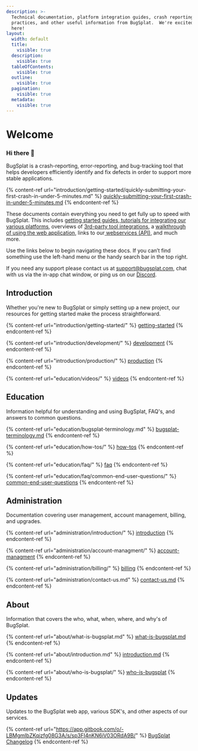 ```yaml
---
description: >-
  Technical documentation, platform integration guides, crash reporting best
  practices, and other useful information from BugSplat.  We're excited you're
  here!
layout:
  width: default
  title:
    visible: true
  description:
    visible: true
  tableOfContents:
    visible: true
  outline:
    visible: true
  pagination:
    visible: true
  metadata:
    visible: true
---
```


# Welcome

### **Hi there 👋**

BugSplat is a crash-reporting, error-reporting, and bug-tracking tool that helps developers efficiently identify and fix defects in order to support more stable applications.

{% content-ref url="introduction/getting-started/quickly-submitting-your-first-crash-in-under-5-minutes.md" %}
[quickly-submitting-your-first-crash-in-under-5-minutes.md](introduction/getting-started/quickly-submitting-your-first-crash-in-under-5-minutes.md)
{% endcontent-ref %}

These documents contain everything you need to get fully up to speed with BugSplat. This includes [getting started guides](introduction/getting-started/),[ tutorials for integrating our various platforms](introduction/getting-started/integrations/), overviews of [3rd-party tool integrations](introduction/development/integrating-with-tools/), a [walkthrough of using the web application](introduction/development/using-the-app.md), links to our[ webservices (API)](introduction/development/web-services/api/), and much more.

Use the links below to begin navigating these docs. If you can’t find something use the left-hand menu or the handy search bar in the top right.

If you need any support please contact us at [support@bugsplat.com](mailto:support@bugsplat.com), chat with us via the in-app chat window, or ping us on our [Discord](https://discord.gg/K4KjjRV5ve).

## Introduction

Whether you're new to BugSplat or simply setting up a new project, our resources for getting started make the process straightforward.

{% content-ref url="introduction/getting-started/" %}
[getting-started](introduction/getting-started/)
{% endcontent-ref %}

{% content-ref url="introduction/development/" %}
[development](introduction/development/)
{% endcontent-ref %}

{% content-ref url="introduction/production/" %}
[production](introduction/production/)
{% endcontent-ref %}

{% content-ref url="education/videos/" %}
[videos](education/videos/)
{% endcontent-ref %}

## **Education**

Information helpful for understanding and using BugSplat, FAQ's, and answers to common questions.

{% content-ref url="education/bugsplat-terminology.md" %}
[bugsplat-terminology.md](education/bugsplat-terminology.md)
{% endcontent-ref %}

{% content-ref url="education/how-tos/" %}
[how-tos](education/how-tos/)
{% endcontent-ref %}

{% content-ref url="education/faq/" %}
[faq](education/faq/)
{% endcontent-ref %}

{% content-ref url="education/faq/common-end-user-questions/" %}
[common-end-user-questions](education/faq/common-end-user-questions/)
{% endcontent-ref %}

## Administration

Documentation covering user management, account management, billing, and upgrades.

{% content-ref url="administration/introduction/" %}
[introduction](administration/introduction/)
{% endcontent-ref %}

{% content-ref url="administration/account-managment/" %}
[account-managment](administration/account-managment/)
{% endcontent-ref %}

{% content-ref url="administration/billing/" %}
[billing](administration/billing/)
{% endcontent-ref %}

{% content-ref url="administration/contact-us.md" %}
[contact-us.md](administration/contact-us.md)
{% endcontent-ref %}

## About

Information that covers the who, what, when, where, and why's of BugSplat.

{% content-ref url="about/what-is-bugsplat.md" %}
[what-is-bugsplat.md](about/what-is-bugsplat.md)
{% endcontent-ref %}

{% content-ref url="about/introduction.md" %}
[introduction.md](about/introduction.md)
{% endcontent-ref %}

{% content-ref url="about/who-is-bugsplat/" %}
[who-is-bugsplat](about/who-is-bugsplat/)
{% endcontent-ref %}

## Updates

Updates to the BugSplat web app, various SDK's, and other aspects of our services.

{% content-ref url="https://app.gitbook.com/o/-LBMgmIbZKqjzfg08G3A/s/sp3FI4nKN6iV03ORdA9B/" %}
[BugSplat Changelog](https://app.gitbook.com/o/-LBMgmIbZKqjzfg08G3A/s/sp3FI4nKN6iV03ORdA9B/)
{% endcontent-ref %}
